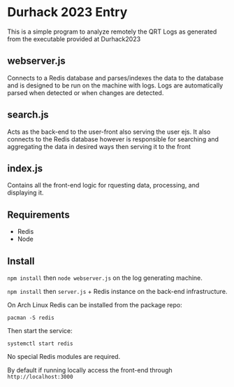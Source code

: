 # Durhack 2023 Entry
This is a simple program to analyze remotely the QRT Logs as generated from the executable provided at Durhack2023

## webserver.js 
Connects to a Redis database and parses/indexes the data to the database and is designed to be run on the machine with logs. Logs are automatically parsed when detected or when changes are detected.

## search.js 
Acts as the back-end to the user-front also serving the user ejs. It also connects to the Redis database however is responsible for searching and aggregating the data in desired ways then serving it to the front

## index.js
Contains all the front-end logic for rquesting data, processing, and displaying it.

## Requirements
* Redis
* Node

## Install
``` npm install ```
then
```node webserver.js``` on the log generating machine.

```npm install``` then ```server.js``` + Redis instance on the back-end infrastructure.

On Arch Linux Redis can be installed from the package repo:

```pacman -S redis```

Then start the service:

```systemctl start redis```

No special Redis modules are required.

By default if running locally access the front-end through ```http://localhost:3000```
